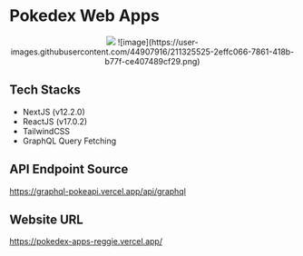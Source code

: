 # Pokedex Web Apps 

<p align="center">
<img src="https://user-images.githubusercontent.com/44907916/138146287-5176add4-c9c6-4429-9f92-f795be725ae6.png" />
![image](https://user-images.githubusercontent.com/44907916/211325525-2effc066-7861-418b-b77f-ce407489cf29.png)
</p>

## Tech Stacks

- NextJS (v12.2.0)
- ReactJS (v17.0.2)
- TailwindCSS
- GraphQL Query Fetching

## API Endpoint Source

https://graphql-pokeapi.vercel.app/api/graphql

## Website URL

https://pokedex-apps-reggie.vercel.app/
